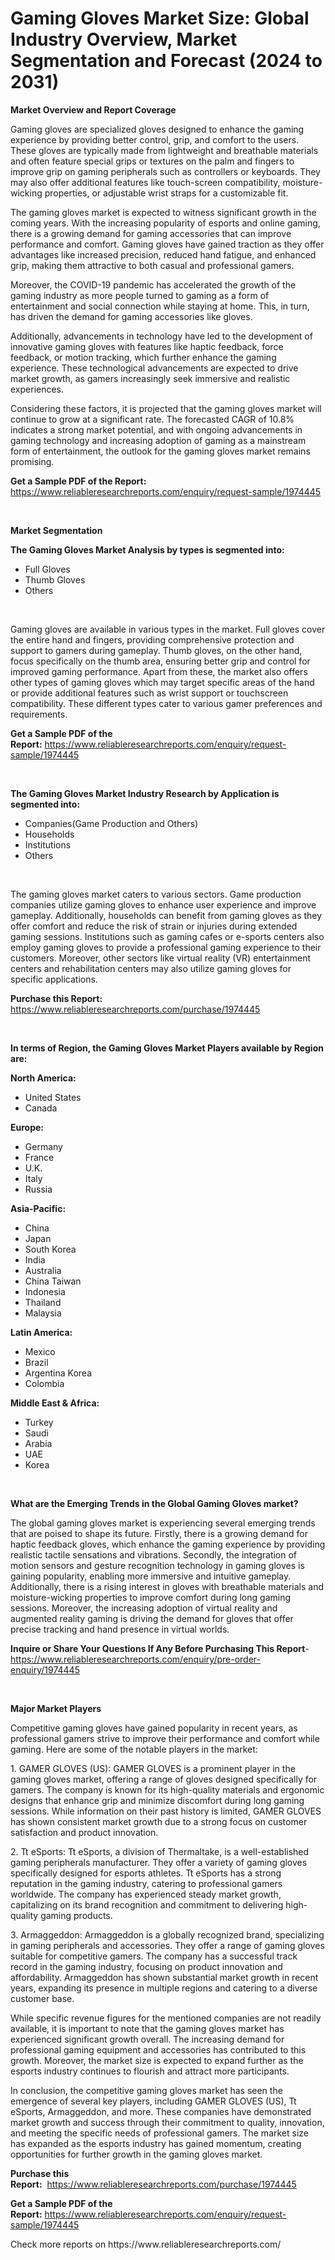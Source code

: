<p><h1>Gaming Gloves Market Size: Global Industry Overview, Market Segmentation and Forecast (2024 to 2031)</h1></p><p><strong>Market Overview and Report Coverage</strong></p>
<p><p>Gaming gloves are specialized gloves designed to enhance the gaming experience by providing better control, grip, and comfort to the users. These gloves are typically made from lightweight and breathable materials and often feature special grips or textures on the palm and fingers to improve grip on gaming peripherals such as controllers or keyboards. They may also offer additional features like touch-screen compatibility, moisture-wicking properties, or adjustable wrist straps for a customizable fit.</p><p>The gaming gloves market is expected to witness significant growth in the coming years. With the increasing popularity of esports and online gaming, there is a growing demand for gaming accessories that can improve performance and comfort. Gaming gloves have gained traction as they offer advantages like increased precision, reduced hand fatigue, and enhanced grip, making them attractive to both casual and professional gamers.</p><p>Moreover, the COVID-19 pandemic has accelerated the growth of the gaming industry as more people turned to gaming as a form of entertainment and social connection while staying at home. This, in turn, has driven the demand for gaming accessories like gloves.</p><p>Additionally, advancements in technology have led to the development of innovative gaming gloves with features like haptic feedback, force feedback, or motion tracking, which further enhance the gaming experience. These technological advancements are expected to drive market growth, as gamers increasingly seek immersive and realistic experiences.</p><p>Considering these factors, it is projected that the gaming gloves market will continue to grow at a significant rate. The forecasted CAGR of 10.8% indicates a strong market potential, and with ongoing advancements in gaming technology and increasing adoption of gaming as a mainstream form of entertainment, the outlook for the gaming gloves market remains promising.</p></p>
<p><strong>Get a Sample PDF of the Report:</strong> <a href="https://www.reliableresearchreports.com/enquiry/request-sample/1974445">https://www.reliableresearchreports.com/enquiry/request-sample/1974445</a></p>
<p>&nbsp;</p>
<p><strong>Market Segmentation</strong></p>
<p><strong>The Gaming Gloves Market Analysis by types is segmented into:</strong></p>
<p><ul><li>Full Gloves</li><li>Thumb Gloves</li><li>Others</li></ul></p>
<p>&nbsp;</p>
<p><p>Gaming gloves are available in various types in the market. Full gloves cover the entire hand and fingers, providing comprehensive protection and support to gamers during gameplay. Thumb gloves, on the other hand, focus specifically on the thumb area, ensuring better grip and control for improved gaming performance. Apart from these, the market also offers other types of gaming gloves which may target specific areas of the hand or provide additional features such as wrist support or touchscreen compatibility. These different types cater to various gamer preferences and requirements.</p></p>
<p><strong>Get a Sample PDF of the Report:</strong>&nbsp;<a href="https://www.reliableresearchreports.com/enquiry/request-sample/1974445">https://www.reliableresearchreports.com/enquiry/request-sample/1974445</a></p>
<p>&nbsp;</p>
<p><strong>The Gaming Gloves Market Industry Research by Application is segmented into:</strong></p>
<p><ul><li>Companies(Game Production and Others)</li><li>Households</li><li>Institutions</li><li>Others</li></ul></p>
<p>&nbsp;</p>
<p><p>The gaming gloves market caters to various sectors. Game production companies utilize gaming gloves to enhance user experience and improve gameplay. Additionally, households can benefit from gaming gloves as they offer comfort and reduce the risk of strain or injuries during extended gaming sessions. Institutions such as gaming cafes or e-sports centers also employ gaming gloves to provide a professional gaming experience to their customers. Moreover, other sectors like virtual reality (VR) entertainment centers and rehabilitation centers may also utilize gaming gloves for specific applications.</p></p>
<p><strong>Purchase this Report:</strong>&nbsp; <a href="https://www.reliableresearchreports.com/purchase/1974445">https://www.reliableresearchreports.com/purchase/1974445</a></p>
<p>&nbsp;</p>
<p><strong>In terms of Region, the Gaming Gloves Market Players available by Region are:</strong></p>
<p>
    <p> <strong> North America: </strong>
        <ul>
            <li>United States</li>
            <li>Canada</li>
        </ul>
        </p> 
    <p> <strong> Europe: </strong>
        <ul>
            <li>Germany</li>
            <li>France</li>
            <li>U.K.</li>
            <li>Italy</li>
            <li>Russia</li>
        </ul>
        </p> 
    <p> <strong> Asia-Pacific: </strong>
        <ul>
            <li>China</li>
            <li>Japan</li>
            <li>South Korea</li>
            <li>India</li>
            <li>Australia</li>
            <li>China Taiwan</li>
            <li>Indonesia</li>
            <li>Thailand</li>
            <li>Malaysia</li>
        </ul>
        </p> 
    <p> <strong> Latin America: </strong>
        <ul>
            <li>Mexico</li>
            <li>Brazil</li>
            <li>Argentina Korea</li>
            <li>Colombia</li>
        </ul>
        </p> 
    <p> <strong> Middle East & Africa: </strong>
        <ul>
            <li>Turkey</li>
            <li>Saudi</li>
            <li>Arabia</li>
            <li>UAE</li>
            <li>Korea</li>
        </ul>
    </p>
    </p>
<p>&nbsp;</p>
<p><strong>What are the Emerging Trends in the Global Gaming Gloves market?</strong></p>
<p><p>The global gaming gloves market is experiencing several emerging trends that are poised to shape its future. Firstly, there is a growing demand for haptic feedback gloves, which enhance the gaming experience by providing realistic tactile sensations and vibrations. Secondly, the integration of motion sensors and gesture recognition technology in gaming gloves is gaining popularity, enabling more immersive and intuitive gameplay. Additionally, there is a rising interest in gloves with breathable materials and moisture-wicking properties to improve comfort during long gaming sessions. Moreover, the increasing adoption of virtual reality and augmented reality gaming is driving the demand for gloves that offer precise tracking and hand presence in virtual worlds.</p></p>
<p><strong>Inquire or Share Your Questions If Any Before Purchasing This Report</strong>- <a href="https://www.reliableresearchreports.com/enquiry/pre-order-enquiry/1974445">https://www.reliableresearchreports.com/enquiry/pre-order-enquiry/1974445</a></p>
<p>&nbsp;</p>
<p><strong>Major Market Players</strong></p>
<p><p>Competitive gaming gloves have gained popularity in recent years, as professional gamers strive to improve their performance and comfort while gaming. Here are some of the notable players in the market:</p><p>1. GAMER GLOVES (US): GAMER GLOVES is a prominent player in the gaming gloves market, offering a range of gloves designed specifically for gamers. The company is known for its high-quality materials and ergonomic designs that enhance grip and minimize discomfort during long gaming sessions. While information on their past history is limited, GAMER GLOVES has shown consistent market growth due to a strong focus on customer satisfaction and product innovation.</p><p>2. Tt eSports: Tt eSports, a division of Thermaltake, is a well-established gaming peripherals manufacturer. They offer a variety of gaming gloves specifically designed for esports athletes. Tt eSports has a strong reputation in the gaming industry, catering to professional gamers worldwide. The company has experienced steady market growth, capitalizing on its brand recognition and commitment to delivering high-quality gaming products.</p><p>3. Armaggeddon: Armaggeddon is a globally recognized brand, specializing in gaming peripherals and accessories. They offer a range of gaming gloves suitable for competitive gamers. The company has a successful track record in the gaming industry, focusing on product innovation and affordability. Armaggeddon has shown substantial market growth in recent years, expanding its presence in multiple regions and catering to a diverse customer base.</p><p>While specific revenue figures for the mentioned companies are not readily available, it is important to note that the gaming gloves market has experienced significant growth overall. The increasing demand for professional gaming equipment and accessories has contributed to this growth. Moreover, the market size is expected to expand further as the esports industry continues to flourish and attract more participants.</p><p>In conclusion, the competitive gaming gloves market has seen the emergence of several key players, including GAMER GLOVES (US), Tt eSports, Armaggeddon, and more. These companies have demonstrated market growth and success through their commitment to quality, innovation, and meeting the specific needs of professional gamers. The market size has expanded as the esports industry has gained momentum, creating opportunities for further growth in the gaming gloves market.</p></p>
<p><strong>Purchase this Report:</strong>&nbsp;&nbsp;<a href="https://www.reliableresearchreports.com/purchase/1974445">https://www.reliableresearchreports.com/purchase/1974445</a></p>
<p></p>
<p><strong>Get a Sample PDF of the Report:</strong>&nbsp;<a href="https://www.reliableresearchreports.com/enquiry/request-sample/1974445">https://www.reliableresearchreports.com/enquiry/request-sample/1974445</a></p>
<p>Check more reports on https://www.reliableresearchreports.com/</p>